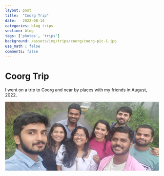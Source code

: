 ```yaml
---
layout: post
title:  "Coorg Trip"
date:   2022-08-14
categories: blog trips
section: blog
tags: ['photos', 'trips']
background: /assets/img/trips/coorg/coorg-pic-1.jpg
use_math : false
comments: false
---
```


# Coorg Trip

I went on a trip to Coorg and near by places with my friends in August, 2022. 

<div class="container">
    <div class="row">
        <div class="col-sm-12">
            <img src="/assets/img/trips/coorg/coorg-pic-1.jpg" alt="Coorg Trip" style="max-width: 100%; height: auto;">
        </div>
    </div>
</div>